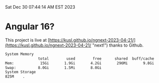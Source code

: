 Sat Dec 30 07:44:14 AM EST 2023

# Angular 16?


This project is live at [https://kusl.github.io/ngnext-2023-04-21/](https://kusl.github.io/ngnext-2023-04-21/ "next!") thanks to Github.

```bash
System Memory
               total        used        free      shared  buff/cache   available
Mem:            15Gi       1.9Gi       4.2Gi       296Mi       9.8Gi        13Gi
Swap:          8.0Gi       1.5Mi       8.0Gi
System Storage
825M	.
```
```bash

